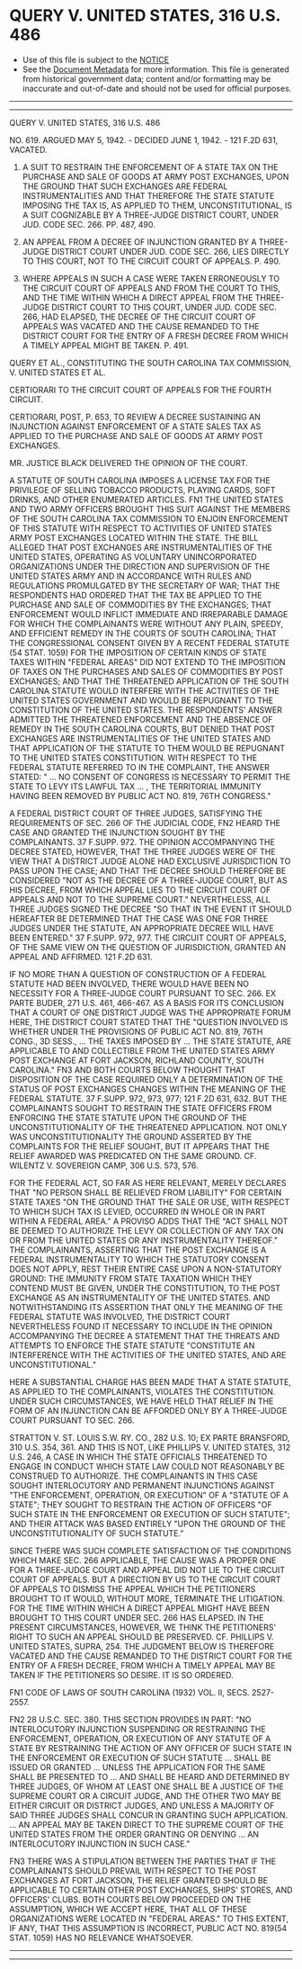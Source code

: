 ---
---

# QUERY V. UNITED STATES, 316 U.S. 486

* Use of this file is subject to the [NOTICE](https://github.com/publicdocs/notice/blob/master/NOTICE)
* See the [Document Metadata](../../../) for more information.
  This file is generated from historical government data; content and/or formatting may be inaccurate and out-of-date and should not be used for official purposes.

----------
----------

QUERY V. UNITED STATES, 316 U.S. 486

NO. 619.  ARGUED MAY 5, 1942.  - DECIDED JUNE 1, 1942.  - 121 F.2D 631, VACATED.

1.  A SUIT TO RESTRAIN THE ENFORCEMENT OF A STATE TAX ON THE PURCHASE AND SALE OF GOODS AT ARMY POST EXCHANGES, UPON THE GROUND THAT SUCH EXCHANGES ARE FEDERAL INSTRUMENTALITIES AND THAT THEREFORE THE STATE STATUTE IMPOSING THE TAX IS, AS APPLIED TO THEM, UNCONSTITUTIONAL, IS A SUIT COGNIZABLE BY A THREE-JUDGE DISTRICT COURT, UNDER JUD.  CODE SEC. 266.  PP. 487, 490.

2.  AN APPEAL FROM A DECREE OF INJUNCTION GRANTED BY A THREE-JUDGE DISTRICT COURT UNDER JUD.  CODE SEC. 266, LIES DIRECTLY TO THIS COURT, NOT TO THE CIRCUIT COURT OF APPEALS.  P. 490.

3.  WHERE APPEALS IN SUCH A CASE WERE TAKEN ERRONEOUSLY TO THE CIRCUIT COURT OF APPEALS AND FROM THE COURT TO THIS, AND THE TIME WITHIN WHICH A DIRECT APPEAL FROM THE THREE-JUDGE DISTRICT COURT TO THIS COURT, UNDER JUD.  CODE SEC. 266, HAD ELAPSED, THE DECREE OF THE CIRCUIT COURT OF APPEALS WAS VACATED AND THE CAUSE REMANDED TO THE DISTRICT COURT FOR THE ENTRY OF A FRESH DECREE FROM WHICH A TIMELY APPEAL MIGHT BE TAKEN.  P. 491.

QUERY ET AL., CONSTITUTING THE SOUTH CAROLINA TAX COMMISSION, V. UNITED STATES ET AL.

CERTIORARI TO THE CIRCUIT COURT OF APPEALS FOR THE FOURTH CIRCUIT.

CERTIORARI, POST, P. 653, TO REVIEW A DECREE SUSTAINING AN INJUNCTION AGAINST ENFORCEMENT OF A STATE SALES TAX AS APPLIED TO THE PURCHASE AND SALE OF GOODS AT ARMY POST EXCHANGES.

MR. JUSTICE BLACK DELIVERED THE OPINION OF THE COURT.

A STATUTE OF SOUTH CAROLINA IMPOSES A LICENSE TAX FOR THE PRIVILEGE OF SELLING TOBACCO PRODUCTS, PLAYING CARDS, SOFT DRINKS, AND OTHER ENUMERATED ARTICLES.  FN1 THE UNITED STATES AND TWO ARMY OFFICERS BROUGHT THIS SUIT AGAINST THE MEMBERS OF THE SOUTH CAROLINA TAX COMMISSION TO ENJOIN ENFORCEMENT OF THIS STATUTE WITH RESPECT TO ACTIVITIES OF UNITED STATES ARMY POST EXCHANGES LOCATED WITHIN THE STATE.  THE BILL ALLEGED THAT POST EXCHANGES ARE INSTRUMENTALITIES OF THE UNITED STATES, OPERATING AS VOLUNTARY UNINCORPORATED ORGANIZATIONS UNDER THE DIRECTION AND SUPERVISION OF THE UNITED STATES ARMY AND IN ACCORDANCE WITH RULES AND REGULATIONS PROMULGATED BY THE SECRETARY OF WAR; THAT THE RESPONDENTS HAD ORDERED THAT THE TAX BE APPLIED TO THE PURCHASE AND SALE OF COMMODITIES BY THE EXCHANGES; THAT ENFORCEMENT WOULD INFLICT IMMEDIATE AND IRREPARABLE DAMAGE FOR WHICH THE COMPLAINANTS WERE WITHOUT ANY PLAIN, SPEEDY, AND EFFICIENT REMEDY IN THE COURTS OF SOUTH CAROLINA; THAT THE CONGRESSIONAL CONSENT GIVEN BY A RECENT FEDERAL STATUTE (54 STAT. 1059) FOR THE IMPOSITION OF CERTAIN KINDS OF STATE TAXES WITHIN "FEDERAL AREAS" DID NOT EXTEND TO THE IMPOSITION OF TAXES ON THE PURCHASES AND SALES OF COMMODITIES BY POST EXCHANGES; AND THAT THE THREATENED APPLICATION OF THE SOUTH CAROLINA STATUTE WOULD INTERFERE WITH THE ACTIVITIES OF THE UNITED STATES GOVERNMENT AND WOULD BE REPUGNANT TO THE CONSTITUTION OF THE UNITED STATES.  THE RESPONDENTS' ANSWER ADMITTED THE THREATENED ENFORCEMENT AND THE ABSENCE OF REMEDY IN THE SOUTH CAROLINA COURTS, BUT DENIED THAT POST EXCHANGES ARE INSTRUMENTALITIES OF THE UNITED STATES AND THAT APPLICATION OF THE STATUTE TO THEM WOULD BE REPUGNANT TO THE UNITED STATES CONSTITUTION.  WITH RESPECT TO THE FEDERAL STATUTE REFERRED TO IN THE COMPLAINT, THE ANSWER STATED:  "  ...  NO CONSENT OF CONGRESS IS NECESSARY TO PERMIT THE STATE TO LEVY ITS LAWFUL TAX  ...  , THE TERRITORIAL IMMUNITY HAVING BEEN REMOVED BY PUBLIC ACT NO. 819, 76TH CONGRESS."

A FEDERAL DISTRICT COURT OF THREE JUDGES, SATISFYING THE REQUIREMENTS OF SEC. 266 OF THE JUDICIAL CODE,  FN2  HEARD THE CASE AND GRANTED THE INJUNCTION SOUGHT BY THE COMPLAINANTS.  37 F.SUPP.  972.  THE OPINION ACCOMPANYING THE DECREE STATED, HOWEVER, THAT THE THREE JUDGES WERE OF THE VIEW THAT A DISTRICT JUDGE ALONE HAD EXCLUSIVE JURISDICTION TO PASS UPON THE CASE; AND THAT THE DECREE SHOULD THEREFORE BE CONSIDERED "NOT AS THE DECREE OF A THREE-JUDGE COURT, BUT AS HIS DECREE, FROM WHICH APPEAL LIES TO THE CIRCUIT COURT OF APPEALS AND NOT TO THE SUPREME COURT."  NEVERTHELESS, ALL THREE JUDGES SIGNED THE DECREE "SO THAT IN THE EVENT IT SHOULD HEREAFTER BE DETERMINED THAT THE CASE WAS ONE FOR THREE JUDGES UNDER THE STATUTE, AN APPROPRIATE DECREE WILL HAVE BEEN ENTERED."  37 F.SUPP.  972, 977.  THE CIRCUIT COURT OF APPEALS, OF THE SAME VIEW ON THE QUESTION OF JURISDICTION, GRANTED AN APPEAL AND AFFIRMED.  121 F.2D 631.

IF NO MORE THAN A QUESTION OF CONSTRUCTION OF A FEDERAL STATUTE HAD BEEN INVOLVED, THERE WOULD HAVE BEEN NO NECESSITY FOR A THREE-JUDGE COURT PURSUANT TO SEC. 266.  EX PARTE BUDER, 271 U.S. 461, 466-467.  AS A BASIS FOR ITS CONCLUSION THAT A COURT OF ONE DISTRICT JUDGE WAS THE APPROPRIATE FORUM HERE, THE DISTRICT COURT STATED THAT THE "QUESTION INVOLVED IS WHETHER UNDER THE PROVISIONS OF PUBLIC ACT NO. 819, 76TH CONG., 3D SESS.,  ...  THE TAXES IMPOSED BY  ...  THE STATE STATUTE, ARE APPLICABLE TO AND COLLECTIBLE FROM THE UNITED STATES ARMY POST EXCHANGE AT FORT JACKSON, RICHLAND COUNTY, SOUTH CAROLINA."  FN3  AND BOTH COURTS BELOW THOUGHT THAT DISPOSITION OF THE CASE REQUIRED ONLY A DETERMINATION OF THE STATUS OF POST EXCHANGES CHANGES WITHIN THE MEANING OF THE FEDERAL STATUTE.  37 F.SUPP.  972, 973, 977; 121 F.2D 631, 632.  BUT THE COMPLAINANTS SOUGHT TO RESTRAIN THE STATE OFFICERS FROM ENFORCING THE STATE STATUTE UPON THE GROUND OF THE UNCONSTITUTIONALITY OF THE THREATENED APPLICATION.  NOT ONLY WAS UNCONSTITUTIONALITY THE GROUND ASSERTED BY THE COMPLAINTS FOR THE RELIEF SOUGHT, BUT IT APPEARS THAT THE RELIEF AWARDED WAS PREDICATED ON THE SAME GROUND.  CF. WILENTZ V. SOVEREIGN CAMP, 306 U.S. 573, 576.

FOR THE FEDERAL ACT, SO FAR AS HERE RELEVANT, MERELY DECLARES THAT "NO PERSON SHALL BE RELIEVED FROM LIABILITY" FOR CERTAIN STATE TAXES "ON THE GROUND THAT THE SALE OR USE, WITH RESPECT TO WHICH SUCH TAX IS LEVIED, OCCURRED IN WHOLE OR IN PART WITHIN A FEDERAL AREA."  A PROVISO ADDS THAT THE "ACT SHALL NOT BE DEEMED TO AUTHORIZE THE LEVY OR COLLECTION OF ANY TAX ON OR FROM THE UNITED STATES OR ANY INSTRUMENTALITY THEREOF."  THE COMPLAINANTS, ASSERTING THAT THE POST EXCHANGE IS A FEDERAL INSTRUMENTALITY TO WHICH THE STATUTORY CONSENT DOES NOT APPLY, REST THEIR ENTIRE CASE UPON A NON-STATUTORY GROUND: THE IMMUNITY FROM STATE TAXATION WHICH THEY CONTEND MUST BE GIVEN, UNDER THE CONSTITUTION, TO THE POST EXCHANGE AS AN INSTRUMENTALITY OF THE UNITED STATES.  AND NOTWITHSTANDING ITS ASSERTION THAT ONLY THE MEANING OF THE FEDERAL STATUTE WAS INVOLVED, THE DISTRICT COURT NEVERTHELESS FOUND IT NECESSARY TO INCLUDE IN THE OPINION ACCOMPANYING THE DECREE A STATEMENT THAT THE THREATS AND ATTEMPTS TO ENFORCE THE STATE STATUTE "CONSTITUTE AN INTERFERENCE WITH THE ACTIVITIES OF THE UNITED STATES, AND ARE UNCONSTITUTIONAL."

HERE A SUBSTANTIAL CHARGE HAS BEEN MADE THAT A STATE STATUTE, AS APPLIED TO THE COMPLAINANTS, VIOLATES THE CONSTITUTION.  UNDER SUCH CIRCUMSTANCES, WE HAVE HELD THAT RELIEF IN THE FORM OF AN INJUNCTION CAN BE AFFORDED ONLY BY A THREE-JUDGE COURT PURSUANT TO SEC. 266.

STRATTON V. ST. LOUIS S.W. RY. CO., 282 U.S. 10; EX PARTE BRANSFORD, 310 U.S. 354, 361.  AND THIS IS NOT, LIKE PHILLIPS V. UNITED STATES, 312 U.S. 246, A CASE IN WHICH THE STATE OFFICIALS THREATENED TO ENGAGE IN CONDUCT WHICH STATE LAW COULD NOT REASONABLY BE CONSTRUED TO AUTHORIZE.  THE COMPLAINANTS IN THIS CASE SOUGHT INTERLOCUTORY AND PERMANENT INJUNCTIONS AGAINST "THE ENFORCEMENT, OPERATION, OR EXECUTION" OF A "STATUTE OF A STATE"; THEY SOUGHT TO RESTRAIN THE ACTION OF OFFICERS "OF SUCH STATE IN THE ENFORCEMENT OR EXECUTION OF SUCH STATUTE"; AND THEIR ATTACK WAS BASED ENTIRELY "UPON THE GROUND OF THE UNCONSTITUTIONALITY OF SUCH STATUTE."

SINCE THERE WAS SUCH COMPLETE SATISFACTION OF THE CONDITIONS WHICH MAKE SEC. 266 APPLICABLE, THE CAUSE WAS A PROPER ONE FOR A THREE-JUDGE COURT AND APPEAL DID NOT LIE TO THE CIRCUIT COURT OF APPEALS.  BUT A DIRECTION BY US TO THE CIRCUIT COURT OF APPEALS TO DISMISS THE APPEAL WHICH THE PETITIONERS BROUGHT TO IT WOULD, WITHOUT MORE, TERMINATE THE LITIGATION.  FOR THE TIME WITHIN WHICH A DIRECT APPEAL MIGHT HAVE BEEN BROUGHT TO THIS COURT UNDER SEC. 266 HAS ELAPSED.  IN THE PRESENT CIRCUMSTANCES, HOWEVER, WE THINK THE PETITIONERS' RIGHT TO SUCH AN APPEAL SHOULD BE PRESERVED.  CF. PHILLIPS V. UNITED STATES, SUPRA, 254.  THE JUDGMENT BELOW IS THEREFORE VACATED AND THE CAUSE REMANDED TO THE DISTRICT COURT FOR THE ENTRY OF A FRESH DECREE, FROM WHICH A TIMELY APPEAL MAY BE TAKEN IF THE PETITIONERS SO DESIRE.  IT IS SO ORDERED.

FN1  CODE OF LAWS OF SOUTH CAROLINA (1932) VOL. II, SECS. 2527-2557.

FN2  28 U.S.C. SEC. 380.  THIS SECTION PROVIDES IN PART:  "NO INTERLOCUTORY INJUNCTION SUSPENDING OR RESTRAINING THE ENFORCEMENT, OPERATION, OR EXECUTION OF ANY STATUTE OF A STATE BY RESTRAINING THE ACTION OF ANY OFFICER OF SUCH STATE IN THE ENFORCEMENT OR EXECUTION OF SUCH STATUTE  ...  SHALL BE ISSUED OR GRANTED  ...  UNLESS THE APPLICATION FOR THE SAME SHALL BE PRESENTED TO  ...  AND SHALL BE HEARD AND DETERMINED BY THREE JUDGES, OF WHOM AT LEAST ONE SHALL BE A JUSTICE OF THE SUPREME COURT OR A CIRCUIT JUDGE, AND THE OTHER TWO MAY BE EITHER CIRCUIT OR DISTRICT JUDGES, AND UNLESS A MAJORITY OF SAID THREE JUDGES SHALL CONCUR IN GRANTING SUCH APPLICATION.  ...  AN APPEAL MAY BE TAKEN DIRECT TO THE SUPREME COURT OF THE UNITED STATES FROM THE ORDER GRANTING OR DENYING  ...  AN INTERLOCUTORY INJUNCTION IN SUCH CASE."

FN3  THERE WAS A STIPULATION BETWEEN THE PARTIES THAT IF THE COMPLAINANTS SHOULD PREVAIL WITH RESPECT TO THE POST EXCHANGES AT FORT JACKSON, THE RELIEF GRANTED SHOULD BE APPLICABLE TO CERTAIN OTHER POST EXCHANGES, SHIPS' STORES, AND OFFICERS' CLUBS.  BOTH COURTS BELOW PROCEEDED ON THE ASSUMPTION, WHICH WE ACCEPT HERE, THAT ALL OF THESE ORGANIZATIONS WERE LOCATED IN "FEDERAL AREAS."  TO THIS EXTENT, IF ANY, THAT THIS ASSUMPTION IS INCORRECT, PUBLIC ACT NO. 819(54 STAT. 1059) HAS NO RELEVANCE WHATSOEVER.


----------
----------

